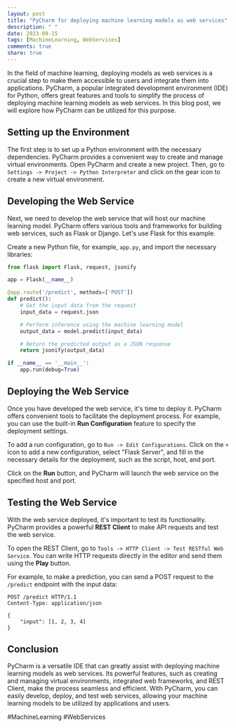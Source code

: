 ```yaml
---
layout: post
title: "PyCharm for deploying machine learning models as web services"
description: " "
date: 2023-09-15
tags: [MachineLearning, WebServices]
comments: true
share: true
---
```


In the field of machine learning, deploying models as web services is a crucial step to make them accessible to users and integrate them into applications. PyCharm, a popular integrated development environment (IDE) for Python, offers great features and tools to simplify the process of deploying machine learning models as web services. In this blog post, we will explore how PyCharm can be utilized for this purpose.

## Setting up the Environment

The first step is to set up a Python environment with the necessary dependencies. PyCharm provides a convenient way to create and manage virtual environments. Open PyCharm and create a new project. Then, go to `Settings -> Project -> Python Interpreter` and click on the gear icon to create a new virtual environment.

## Developing the Web Service

Next, we need to develop the web service that will host our machine learning model. PyCharm offers various tools and frameworks for building web services, such as Flask or Django. Let's use Flask for this example.

Create a new Python file, for example, `app.py`, and import the necessary libraries:
```python
from flask import Flask, request, jsonify

app = Flask(__name__)

@app.route('/predict', methods=['POST'])
def predict():
    # Get the input data from the request
    input_data = request.json

    # Perform inference using the machine learning model
    output_data = model.predict(input_data)

    # Return the predicted output as a JSON response
    return jsonify(output_data)

if __name__ == '__main__':
    app.run(debug=True)
```

## Deploying the Web Service

Once you have developed the web service, it's time to deploy it. PyCharm offers convenient tools to facilitate the deployment process. For example, you can use the built-in **Run Configuration** feature to specify the deployment settings.

To add a run configuration, go to `Run -> Edit Configurations`. Click on the `+` icon to add a new configuration, select "Flask Server", and fill in the necessary details for the deployment, such as the script, host, and port.

Click on the **Run** button, and PyCharm will launch the web service on the specified host and port.

## Testing the Web Service

With the web service deployed, it's important to test its functionality. PyCharm provides a powerful **REST Client** to make API requests and test the web service.

To open the REST Client, go to `Tools -> HTTP Client -> Test RESTful Web Service`. You can write HTTP requests directly in the editor and send them using the **Play** button.

For example, to make a prediction, you can send a POST request to the `/predict` endpoint with the input data:
```
POST /predict HTTP/1.1
Content-Type: application/json

{
    "input": [1, 2, 3, 4]
}
```

## Conclusion

PyCharm is a versatile IDE that can greatly assist with deploying machine learning models as web services. Its powerful features, such as creating and managing virtual environments, integrated web frameworks, and REST Client, make the process seamless and efficient. With PyCharm, you can easily develop, deploy, and test web services, allowing your machine learning models to be utilized by applications and users.

#MachineLearning #WebServices